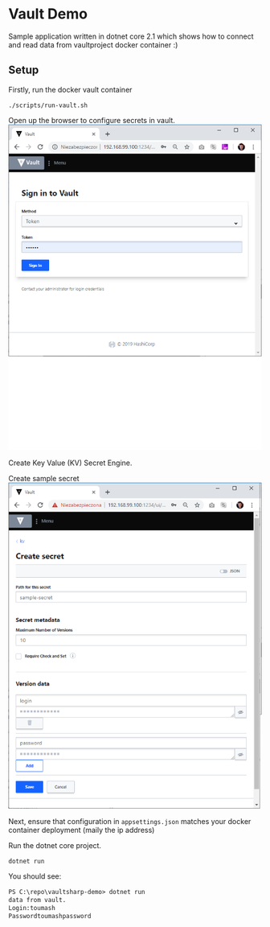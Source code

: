 # Vault Demo

Sample application written in dotnet core 2.1 which shows how to connect and read data from vaultproject docker container :)

## Setup

Firstly, run the docker vault container

```shell
./scripts/run-vault.sh
```

Open up the browser to configure secrets in vault.
![login to vault](./docs/vault-login-in.png)

Create Key Value (KV) Secret Engine.

Create sample secret 
![create sample secret](./docs/vault-create-secret.png)

Next, ensure that configuration in `appsettings.json` matches your docker container deployment (maily the ip address)

Run the dotnet core project.

```shell
dotnet run
```

You should see:

```shell
PS C:\repo\vaultsharp-demo> dotnet run
data from vault.
Login:toumash
Passwordtoumashpassword
```
